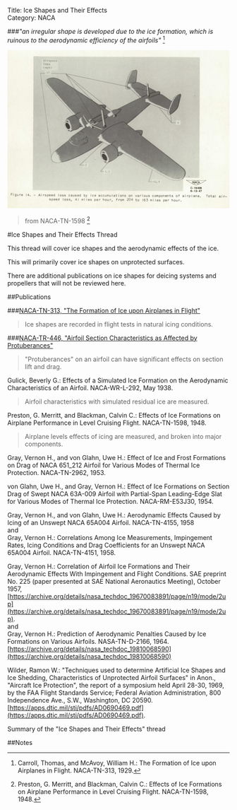 Title: Ice Shapes and Their Effects  
Category: NACA  

###_"an irregular shape is developed due to the ice formation, which is ruinous to the aerodynamic efficiency of the airfoils"_ [^1]

![Figure_14 of NACA-TN-1598](images/naca-tn-1598/Figure_14_naca_tn_1598.png)  
>from NACA-TN-1598 [^2]

#Ice Shapes and Their Effects Thread

This thread will cover ice shapes and the aerodynamic effects of the ice.

This will primarily cover ice shapes on unprotected surfaces.

There are additional publications on ice shapes for deicing systems and propellers that will not be reviewed here. 

##Publications

###[NACA-TN-313, "The Formation of Ice upon Airplanes in Flight"]({filename}NACA-TN-313.md)  
>Ice shapes are recorded in flight tests in natural icing conditions.  

###[NACA-TR-446, "Airfoil Section Characteristics as Affected by Protuberances"]({filename}NACA-TR-446.md)  
>"Protuberances" on an airfoil can have significant effects on section lift and drag. 

Gulick, Beverly G.: Effects of a Simulated Ice Formation on the Aerodynamic Characteristics of an Airfoil. NACA-WR-L-292, May 1938.   
>Airfoil characteristics with simulated residual ice are measured.

Preston, G. Merritt, and Blackman, Calvin C.: Effects of Ice Formations on Airplane Performance in Level Cruising Flight. NACA-TN-1598, 1948.   
>Airplane levels effects of icing are measured, and broken into major components.  

Gray, Vernon H., and von Glahn, Uwe H.: Effect of Ice and Frost Formations on Drag of NACA 651_212 Airfoil for Various Modes of Thermal Ice Protection. NACA-TN-2962, 1953.   

von Glahn, Uwe H., and Gray, Vernon H.: Effect of Ice Formations on Section Drag of Swept NACA 63A-009 Airfoil with Partial-Span Leading-Edge Slat for Various Modes of Thermal Ice Protection. NACA-RM-E53J30, 1954.  

Gray, Vernon H., and von Glahn, Uwe H.: Aerodynamic Effects Caused by Icing of an Unswept NACA 65A004 Airfoil. NACA-TN-4155, 1958  
and  
Gray, Vernon H.: Correlations Among Ice Measurements, Impingement Rates, Icing Conditions and Drag Coefficients for an Unswept NACA 65A004 Airfoil. NACA-TN-4151, 1958.  

Gray, Vernon H.: Correlation of Airfoil Ice Formations and Their Aerodynamic Effects With Impingement and Flight Conditions. SAE preprint No. 225 (paper presented at SAE National Aeronautics Meeting), October 1957, [https://archive.org/details/nasa_techdoc_19670083891/page/n19/mode/2up](https://archive.org/details/nasa_techdoc_19670083891/page/n19/mode/2up).  
and  
Gray, Vernon H.: Prediction of Aerodynamic Penalties Caused by Ice Formations on Various Airfoils. NASA-TN-D-2166, 1964.  [https://archive.org/details/nasa_techdoc_19810068590](https://archive.org/details/nasa_techdoc_19810068590)  

Wilder, Ramon W.: "Techniques used to determine Artificial Ice Shapes and Ice Shedding, Characteristics of Unprotected Airfoil Surfaces" in Anon., "Aircraft Ice Protection", the report of a symposium held April 28-30, 1969, by the FAA Flight Standards Service; Federal Aviation Administration, 800 Independence Ave., S.W., Washington, DC 20590. [https://apps.dtic.mil/sti/pdfs/AD0690469.pdf](https://apps.dtic.mil/sti/pdfs/AD0690469.pdf).  

Summary of the "Ice Shapes and Their Effects" thread


##Notes  
[^1]: Carroll, Thomas, and McAvoy, William H.: The Formation of Ice upon Airplanes in Flight. NACA-TN-313, 1929.  
[^2]: Preston, G. Merritt, and Blackman, Calvin C.: Effects of Ice Formations on Airplane Performance in Level Cruising Flight. NACA-TN-1598, 1948.  

